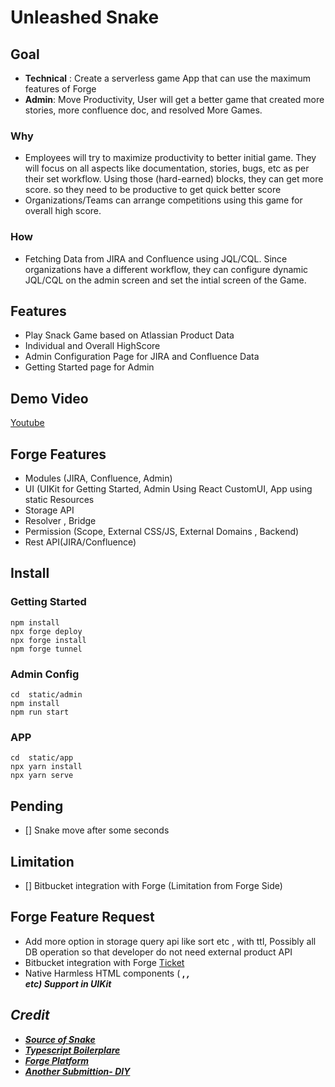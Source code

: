 # Unleashed Snake

## Goal
- **Technical** :  Create a serverless game App that can use the maximum features of Forge
- **Admin**: Move Productivity, User will get a better game that created more stories, more confluence doc, and resolved More Games.

### Why
- Employees will try to maximize productivity to better initial game. They will focus on all aspects like documentation, stories, bugs, etc as per their set workflow. Using those (hard-earned) blocks, they can get more score. so they need to be productive to get quick better score 
- Organizations/Teams can arrange competitions using this game for overall high score.

### How
- Fetching Data from JIRA and Confluence using JQL/CQL. Since organizations have a different workflow, they can configure dynamic JQL/CQL on the admin screen and set the intial screen of the Game. 

## Features
- Play Snack Game based on Atlassian Product Data
- Individual and Overall HighScore
- Admin Configuration Page for JIRA and Confluence Data
- Getting Started page for Admin

## Demo Video
[Youtube](https://youtu.be/v4AE0hpaMHM)

## Forge Features 
- Modules (JIRA, Confluence, Admin)
- UI (UIKit for Getting Started, Admin Using React CustomUI, App using static Resources
- Storage API
- Resolver , Bridge
- Permission (Scope, External CSS/JS, External Domains , Backend)
- Rest API(JIRA/Confluence)


## Install
### Getting Started
```
npm install
npx forge deploy
npx forge install
npm forge tunnel
```

### Admin Config
```
cd  static/admin
npm install
npm run start
```
### APP
```
cd  static/app
npx yarn install
npx yarn serve
```

## Pending
- [] Snake move after some seconds

## Limitation
- [] Bitbucket integration with Forge (Limitation from Forge Side)

## Forge Feature Request
- Add more option in storage query api like sort etc , with ttl, Possibly all DB operation so that developer do not need external product API
- Bitbucket integration with Forge [Ticket](https://community.developer.atlassian.com/t/forge-external-oauth2-doesnt-support-atlassian-oauth/55283/8)
- Native Harmless HTML components (<B> , <I> , <BR /> etc) Support in UIKit

## Credit
- [Source of Snake](https://codepen.io/sfaedo/pen/qBOEBG)
- [Typescript Boilerplare](https://github.com/VD39/typescript-webpack-boilerplate)
- [Forge Platform](https://developer.atlassian.com/platform/forge/)
- [Another Submittion- DIY](https://devpost.com/software/diy-build-from-your-own-data)
